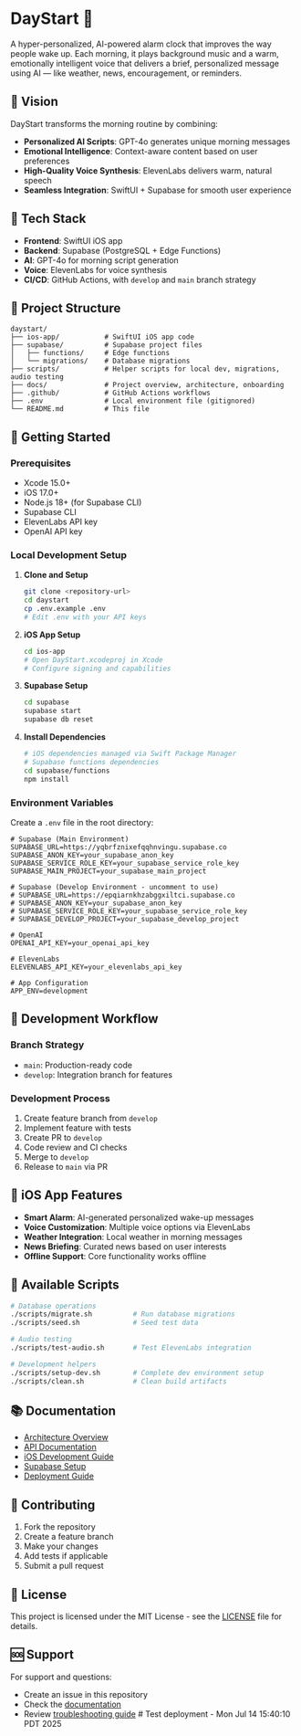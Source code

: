 # DayStart 🌅

A hyper-personalized, AI-powered alarm clock that improves the way people wake up. Each morning, it plays background music and a warm, emotionally intelligent voice that delivers a brief, personalized message using AI — like weather, news, encouragement, or reminders.

## 🚀 Vision

DayStart transforms the morning routine by combining:
- **Personalized AI Scripts**: GPT-4o generates unique morning messages
- **Emotional Intelligence**: Context-aware content based on user preferences
- **High-Quality Voice Synthesis**: ElevenLabs delivers warm, natural speech
- **Seamless Integration**: SwiftUI + Supabase for smooth user experience

## 🧱 Tech Stack

- **Frontend**: SwiftUI iOS app
- **Backend**: Supabase (PostgreSQL + Edge Functions)
- **AI**: GPT-4o for morning script generation
- **Voice**: ElevenLabs for voice synthesis
- **CI/CD**: GitHub Actions, with `develop` and `main` branch strategy

## 📁 Project Structure

```
daystart/
├── ios-app/           # SwiftUI iOS app code
├── supabase/          # Supabase project files
│   ├── functions/     # Edge functions
│   └── migrations/    # Database migrations
├── scripts/           # Helper scripts for local dev, migrations, audio testing
├── docs/              # Project overview, architecture, onboarding
├── .github/           # GitHub Actions workflows
├── .env               # Local environment file (gitignored)
└── README.md          # This file
```

## 🚀 Getting Started

### Prerequisites

- Xcode 15.0+
- iOS 17.0+
- Node.js 18+ (for Supabase CLI)
- Supabase CLI
- ElevenLabs API key
- OpenAI API key

### Local Development Setup

1. **Clone and Setup**
   ```bash
   git clone <repository-url>
   cd daystart
   cp .env.example .env
   # Edit .env with your API keys
   ```

2. **iOS App Setup**
   ```bash
   cd ios-app
   # Open DayStart.xcodeproj in Xcode
   # Configure signing and capabilities
   ```

3. **Supabase Setup**
   ```bash
   cd supabase
   supabase start
   supabase db reset
   ```

4. **Install Dependencies**
   ```bash
   # iOS dependencies managed via Swift Package Manager
   # Supabase functions dependencies
   cd supabase/functions
   npm install
   ```

### Environment Variables

Create a `.env` file in the root directory:

```env
# Supabase (Main Environment)
SUPABASE_URL=https://yqbrfznixefqqhnvingu.supabase.co
SUPABASE_ANON_KEY=your_supabase_anon_key
SUPABASE_SERVICE_ROLE_KEY=your_supabase_service_role_key
SUPABASE_MAIN_PROJECT=your_supabase_main_project

# Supabase (Develop Environment - uncomment to use)
# SUPABASE_URL=https://epqiarnkhzabggxiltci.supabase.co
# SUPABASE_ANON_KEY=your_supabase_anon_key
# SUPABASE_SERVICE_ROLE_KEY=your_supabase_service_role_key
# SUPABASE_DEVELOP_PROJECT=your_supabase_develop_project

# OpenAI
OPENAI_API_KEY=your_openai_api_key

# ElevenLabs
ELEVENLABS_API_KEY=your_elevenlabs_api_key

# App Configuration
APP_ENV=development
```

## 🔄 Development Workflow

### Branch Strategy
- `main`: Production-ready code
- `develop`: Integration branch for features

### Development Process
1. Create feature branch from `develop`
2. Implement feature with tests
3. Create PR to `develop`
4. Code review and CI checks
5. Merge to `develop`
6. Release to `main` via PR

## 📱 iOS App Features

- **Smart Alarm**: AI-generated personalized wake-up messages
- **Voice Customization**: Multiple voice options via ElevenLabs
- **Weather Integration**: Local weather in morning messages
- **News Briefing**: Curated news based on user interests
- **Offline Support**: Core functionality works offline

## 🔧 Available Scripts

```bash
# Database operations
./scripts/migrate.sh          # Run database migrations
./scripts/seed.sh             # Seed test data

# Audio testing
./scripts/test-audio.sh       # Test ElevenLabs integration

# Development helpers
./scripts/setup-dev.sh        # Complete dev environment setup
./scripts/clean.sh            # Clean build artifacts
```

## 📚 Documentation

- [Architecture Overview](docs/architecture.md)
- [API Documentation](docs/api.md)
- [iOS Development Guide](docs/ios-guide.md)
- [Supabase Setup](docs/supabase-setup.md)
- [Deployment Guide](docs/deployment.md)

## 🤝 Contributing

1. Fork the repository
2. Create a feature branch
3. Make your changes
4. Add tests if applicable
5. Submit a pull request

## 📄 License

This project is licensed under the MIT License - see the [LICENSE](LICENSE) file for details.

## 🆘 Support

For support and questions:
- Create an issue in this repository
- Check the [documentation](docs/)
- Review [troubleshooting guide](docs/troubleshooting.md) # Test deployment - Mon Jul 14 15:40:10 PDT 2025
